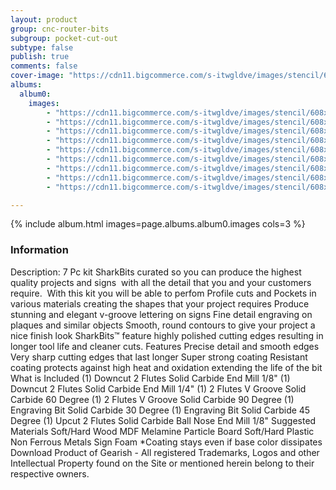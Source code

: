 ```yaml
---
layout: product
group: cnc-router-bits
subgroup: pocket-cut-out
subtype: false
publish: true
comments: false
cover-image: "https://cdn11.bigcommerce.com/s-itwgldve/images/stencil/608x608/products/2631/7823/3d_sign_maker_DELUXE__cnc_bit_kit_v2_1__54331.1675310616.png?c=2"
albums:
  album0:
    images:
        - "https://cdn11.bigcommerce.com/s-itwgldve/images/stencil/608x608/products/2631/7823/3d_sign_maker_DELUXE__cnc_bit_kit_v2_1__54331.1675310616.png?c=2"
        - "https://cdn11.bigcommerce.com/s-itwgldve/images/stencil/608x608/products/2631/6367/sb-2518-ns_G_w_1__48188.1675310614.png?c=2"
        - "https://cdn11.bigcommerce.com/s-itwgldve/images/stencil/608x608/products/2631/6368/sb_2014_ns_g_w_1__29362.1675310614.png?c=2"
        - "https://cdn11.bigcommerce.com/s-itwgldve/images/stencil/608x608/products/2631/6384/SB-3060__31174.1576258071.1280.1280__42544.1675310615.jpg?c=2"
        - "https://cdn11.bigcommerce.com/s-itwgldve/images/stencil/608x608/products/2631/6385/SB-3590__41118.1576258104.1280.1280__75767.1675310615.jpg?c=2"
        - "https://cdn11.bigcommerce.com/s-itwgldve/images/stencil/608x608/products/2631/6369/sb_4000530_ns_g_w_1__11547.1675310614.png?c=2"
        - "https://cdn11.bigcommerce.com/s-itwgldve/images/stencil/608x608/products/2631/6370/sb_4502545_ns_g_w_1__86032.1675310614.png?c=2"
        - "https://cdn11.bigcommerce.com/s-itwgldve/images/stencil/608x608/products/2631/6371/sb_1518_ns_g_w_1__67696.1675310615.png?c=2"
        - "https://cdn11.bigcommerce.com/s-itwgldve/images/stencil/608x608/products/2631/6402/sharkbit_tray_1__13091.1579725188__18938.1675310615.jpg?c=2"

---
```


{% include album.html images=page.albums.album0.images cols=3 %}

### Information

Description:
 7 Pc kit SharkBits curated so you can produce the highest quality projects and signs  with all the detail that you and your customers require.   With this kit you will be able to perfom  Profile cuts and Pockets in various materials creating the shapes that your project requires Produce stunning and elegant v-groove lettering on signs Fine detail engraving on plaques and similar objects Smooth, round contours to give your project a nice finish look   SharkBits™ feature highly polished cutting edges resulting in longer tool life and cleaner cuts.  Features  Precise detail and smooth edges Very sharp cutting edges that last longer Super strong coating Resistant coating protects against high heat and oxidation extending the life of the bit  What is Included  (1) Downcut 2 Flutes Solid Carbide End Mill 1/8" (1) Downcut 2 Flutes Solid Carbide End Mill 1/4" (1) 2 Flutes V Groove Solid Carbide 60 Degree (1) 2 Flutes V Groove Solid Carbide 90 Degree (1) Engraving Bit Solid Carbide 30 Degree (1) Engraving Bit Solid Carbide 45 Degree (1) Upcut 2 Flutes Solid Carbide Ball Nose End Mill 1/8"  Suggested Materials   Soft/Hard Wood MDF Melamine Particle Board Soft/Hard Plastic Non Ferrous Metals Sign Foam   *Coating stays even if base color dissipates Download Product of Gearish - All registered Trademarks, Logos and other Intellectual Property found on the Site or mentioned herein belong to their respective owners.  

